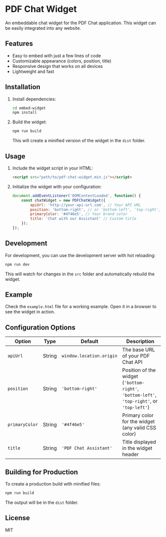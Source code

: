 # PDF Chat Widget

An embeddable chat widget for the PDF Chat application. This widget can be easily integrated into any website.

## Features

- Easy to embed with just a few lines of code
- Customizable appearance (colors, position, title)
- Responsive design that works on all devices
- Lightweight and fast

## Installation

1. Install dependencies:
   ```bash
   cd embed-widget
   npm install
   ```

2. Build the widget:
   ```bash
   npm run build
   ```

   This will create a minified version of the widget in the `dist` folder.

## Usage

1. Include the widget script in your HTML:
   ```html
   <script src="path/to/pdf-chat-widget.min.js"></script>
   ```

2. Initialize the widget with your configuration:
   ```javascript
   document.addEventListener('DOMContentLoaded', function() {
       const chatWidget = new PDFChatWidget({
           apiUrl: 'http://your-api-url.com', // Your API URL
           position: 'bottom-right', // or 'bottom-left', 'top-right', 'top-left'
           primaryColor: '#4f46e5', // Your brand color
           title: 'Chat with our Assistant' // Custom title
       });
   });
   ```

## Development

For development, you can use the development server with hot reloading:

```bash
npm run dev
```

This will watch for changes in the `src` folder and automatically rebuild the widget.

## Example

Check the `example.html` file for a working example. Open it in a browser to see the widget in action.

## Configuration Options

| Option | Type | Default | Description |
|--------|------|---------|-------------|
| `apiUrl` | String | `window.location.origin` | The base URL of your PDF Chat API |
| `position` | String | `'bottom-right'` | Position of the widget (`'bottom-right'`, `'bottom-left'`, `'top-right'`, or `'top-left'`) |
| `primaryColor` | String | `'#4f46e5'` | Primary color for the widget (any valid CSS color) |
| `title` | String | `'PDF Chat Assistant'` | Title displayed in the widget header |

## Building for Production

To create a production build with minified files:

```bash
npm run build
```

The output will be in the `dist` folder.

## License

MIT
